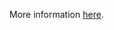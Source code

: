 More information [here](https://docs.bridgecrew.io/docs/ensure-azure-spring-cloud-api-portal-is-enabled-for-https).
